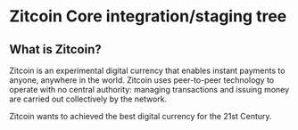 Zitcoin Core integration/staging tree
=====================================

What is Zitcoin?
----------------

Zitcoin is an experimental digital currency that enables instant payments to
anyone, anywhere in the world. Zitcoin uses peer-to-peer technology to operate
with no central authority: managing transactions and issuing money are carried
out collectively by the network. 

Zitcoin wants to achieved the best digital currency for the 21st Century.



